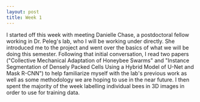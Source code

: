```yaml
---
layout: post
title: Week 1
---
```


I started off this week with meeting Danielle Chase, a postdoctoral fellow working in Dr. Peleg's lab, who I will be working under directly. She introduced me to the project and went over the basics of what we will be doing this semester. Following that initial conversation, I read two papers ("Collective Mechanical Adaptation of
Honeybee Swarms" and "Instance Segmentation of Densely Packed Cells Using a Hybrid Model of U-Net and Mask R-CNN") to help familiarize myself with the lab's previous work as well as some methodology we are hoping to use in the near future. I then spent the majority of the week labelling individual bees in 3D images in order to use for training data. 

